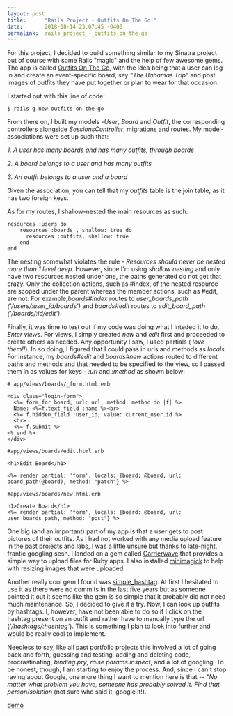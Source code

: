 ```yaml
---
layout: post
title:      "Rails Project - Outfits On The Go!"
date:       2018-08-14 23:07:45 -0400
permalink:  rails_project_-_outfits_on_the_go
---
```



For this project, I decided to build something similar to my Sinatra project but of course with some Rails "magic" and the help of few awesome gems. The app is called [Outfits On The Go]('https://github.com/kriti-rai/outfits-on-the-go'), with the idea being that a user can log in and create an event-specific board, say *"The Bahamas Trip"* and post images of outfits they have put together or plan to wear for that occasion. 

I started out with this line of code: 

`$ rails g new outfits-on-the-go`

From there on, I built my models  -*User*, *Board* and *Outfit*, the corresponding controllers alongside *SessionsController*, migrations and routes. My model-associations were set up such that:

*1. A user has many boards and has many outfits, through boards*

*2. A board belongs to a user and has many outfits*
		
*3. An outfit belongs to a user and a board*

Given the association, you can tell that my *outfits* table is the join table, as it has two foreign keys.
 
As for my routes, I shallow-nested the main resources as such:

```
resources :users do
    resources :boards , shallow: true do
      resources :outfits, shallow: true
    end
end
```

The nesting somewhat violates the rule -  *Resources should never be nested more than 1 level deep*. However, since I'm using *shallow nesting* and only have two resources nested under one, the paths generated do not get that crazy. Only the collection actions, such as #index, of the nested resource  are scoped under the parent whereas the member actions, such as #edit, are not.  For example,*boards#index* routes to *user_boards_path ('/users/:user_id/boards')* and *boards#edit* routes to *edit_board_path ('/boards/:id/edit')*.

Finally, it was time to test out if my code was doing what I inteded it to do. *Enter views*. For views, I simply created *new* and *edit* first and proceeded to create others as needed. Any opportunity I saw, I used partials ( *love them!!*). In so doing, I figured that I could pass in urls and methods as *locals*. For instance, my *boards#edit* and *boards#new* actions routed to different paths and methods and that needed to be specified to the view, so I passed them in as values for keys - *:url* and *:method* as shown below:


```
# app/views/boards/_form.html.erb

<div class="login-form">
  <%= form_for board, url: url, method: method do |f| %>
  Name: <%=f.text_field :name %><br>
  <%= f.hidden_field :user_id, value: current_user.id %>
  <br>
  <%= f.submit %>
<% end %>
</div>

#app/views/boards/edit.html.erb

<h1>Edit Board</h1>

<%= render partial: 'form', locals: {board: @board, url: board_path(@board), method: "patch"} %>

#app/views/boards/new.html.erb

h1>Create Board</h1>
<%= render partial: 'form', locals: {board: @board, url: user_boards_path, method: "post"} %>
```

One big (and an important) part of my app is that a user gets to post pictures of their outfits. As I had not worked with any media upload feature in the past projects and labs, I was a little unsure but thanks to late-night, frantic googling sesh. I landed on a gem called [Carrierwave](https://github.com/carrierwaveuploader/carrierwave) that provides a simple way to upload files for Ruby apps. I also installed  [minimagick](https://github.com/minimagick/minimagick) to help with resizing images that were uploaded. 

Another really cool gem I found was [simple_hashtag](https://github.com/ralovely/simple_hashtag). At first I hesitated to use it as there were no commits in the last five years but as someone pointed it out it seems like the gem is so simple that it probably did not need much maintenance. So, I decided to give it a try. Now, I can look up outfits by hashtags. I, however, have not been able to do so if I click on the hashtag present on an outfit and rather have to manually type the url (*'/hashtags/:hashtag'*). This is something I plan to look into further and would be really cool to implement.

Needless to say, like all past portfolio projects this involved a lot of going back and forth, guessing and testing, adding and deleting code, procrastinating, *binding.pry*, *raise params.inspect*, and a lot of googling. To be honest, though, I am starting to enjoy the process. And, since I can't stop raving about Google, one more thing I want to mention here is that -- *"No matter what problem you have, someone has probably solved it. Find that person/solution* (not sure who said it, google it!).

[demo](https://www.youtube.com/watch?v=oGe6OHePVyc&t=1s)


